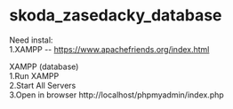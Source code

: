 # skoda_zasedacky_database

Need instal:  
1.XAMPP -- https://www.apachefriends.org/index.html  

XAMPP (database)  
1.Run XAMPP  
2.Start All Servers  
3.Open in browser http://localhost/phpmyadmin/index.php  
